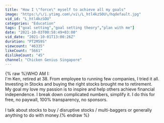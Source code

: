 ```yaml
---
title: "How I \"force\" myself to achieve all my goals"
image: "https:\/\/i.ytimg.com\/vi\/L_htl4kzSOU\/hqdefault.jpg"
vid_id: "L_htl4kzSOU"
categories: "Education"
tags: ["goal setting","goal setting theory","plan with me"]
date: "2021-10-03T00:58:49+03:00"
vid_date: "2021-10-01T13:00:26Z"
duration: "PT2M59S"
viewcount: "46335"
likeCount: "5661"
dislikeCount: "45"
channel: "Chicken Genius Singapore"
---
```

{% raw %}WHO AM I:<br />I'm Ken, retired at 38. From employee to running few companies, I tried it all. Investing in Stocks and buying the right stocks brought me to retirement. My goal my love my passion is to inspire and help others achieve financial independence. I break down complicated numbers, simplify it. I do this for free, no paywall, 100% transparency, no sponsors. <br /><br />I talk about stocks to buy / disruptive stocks / multi-baggers or generally anything to do with money.{% endraw %}
